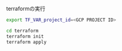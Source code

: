 # 
terraformの実行

```sh
export TF_VAR_project_id=<GCP PROJECT ID>

cd terraform
terraform init
terraform apply
```
